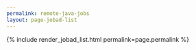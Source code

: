 ```yaml
---
permalink: remote-java-jobs
layout: page-jobad-list
---
```

{% include render_jobad_list.html permalink=page.permalink %}
